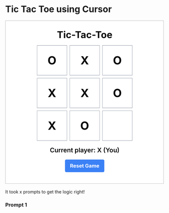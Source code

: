 # Tic Tac Toe using Cursor

![screenshot](assets/tic-tac-toe-cursor.png)

It took x prompts to get the logic right!

### Prompt 1
